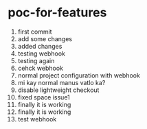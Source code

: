 # poc-for-features
1. first commit
2. add some changes
3. added changes
4. testing webhook
5. testing again
6. cehck webhook
7. normal project configuration with webhook
8. mi kay normal manus vatlo ka?
9. disable lightweight checkout
10. fixed space issue1
11. finally it is working
11. finally it is working
12. test webhook